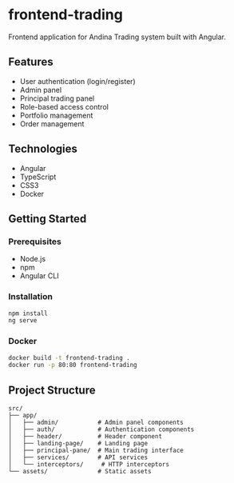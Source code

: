 # frontend-trading

Frontend application for Andina Trading system built with Angular.

## Features
- User authentication (login/register)
- Admin panel
- Principal trading panel
- Role-based access control
- Portfolio management
- Order management

## Technologies
- Angular
- TypeScript
- CSS3
- Docker

## Getting Started

### Prerequisites
- Node.js
- npm
- Angular CLI

### Installation
```bash
npm install
ng serve
```

### Docker
```bash
docker build -t frontend-trading .
docker run -p 80:80 frontend-trading
```

## Project Structure
```
src/
├── app/
│   ├── admin/           # Admin panel components
│   ├── auth/            # Authentication components
│   ├── header/          # Header component
│   ├── landing-page/    # Landing page
│   ├── principal-pane/  # Main trading interface
│   ├── services/        # API services
│   └── interceptors/     # HTTP interceptors
└── assets/              # Static assets
```
